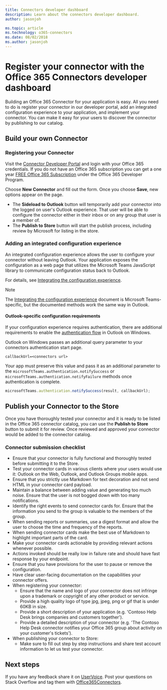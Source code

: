 ```yaml
---
title: Connectors developer dashboard
description: Learn about the connectors developer dashboard.
author: jasonjoh

ms.topic: article
ms.technology: o365-connectors
ms.date: 08/02/2018
ms.author: jasonjoh
---
```


# Register your connector with the Office 365 Connectors developer dashboard

Building an Office 365 Connector for your application is easy. All you need to do is register your connector in our developer portal, add an integrated configuration experience to your application, and implement your connector. You can make it easy for your users to discover the connector by publishing to our catalog.

## Build your own Connector

### Registering your Connector

Visit the [Connector Developer Portal](https://aka.ms/connectorsdashboard) and login with your Office 365 credentials. If you do not have an Office 365 subscription you can get a one year [FREE Office 365 Subscription](https://developer.microsoft.com/office/dev-program) under the Office 365 Developer Program.

Choose **New Connector** and fill out the form. Once you choose **Save**, new options appear on the page.

- The **Sideload to Outlook** button will temporarily add your connector into the logged on user's Outlook experience. That user will be able to configure the connector either in their inbox or on any group that user is a member of.
- The **Publish to Store** button will start the publish process, including review by Microsoft for listing in the store.

### Adding an integrated configuration experience

An integrated configuration experience allows the user to configure your connector without leaving Outlook. Your application exposes the configuration as a web page that utilizes the Microsoft Teams JavaScript library to communicate configuration status back to Outlook.

For details, see [Integrating the configuration experience](/microsoftteams/platform/concepts/connectors/connectors-creating#integrating-the-configuration-experience).

> [!NOTE]
> The [Integrating the configuration experience](/microsoftteams/platform/concepts/connectors/connectors-creating#integrating-the-configuration-experience) document is Microsoft Teams-specific, but the documented methods work the same way in Outlook.

#### Outlook-specific configuration requirements

If your configuration experience requires authentication, there are additional requirements to enable the [authentication flow](/microsoftteams/platform/concepts/authentication/auth-flow-tab) in Outlook on Windows.

Outlook on Windows passes an additional query parameter to your connectors authentication start page.

```http
callbackUrl=<connectors url>
```

Your app must preserve this value and pass it as an additional parameter to the `microsoftTeams.authentication.notifySuccess` or `microsoftTeams.authentication.notifyFailure` methods once authentication is complete.

```js
microsoftTeams.authentication.notifySuccess(result, callbackUrl);
```

## Publish your Connector to the Store

Once you have thoroughly tested your connector and it is ready to be listed in the Office 365 connector catalog, you can use the **Publish to Store** button to submit it for review. Once reviewed and approved your connector would be added to the connector catalog.

### Connector submission checklist

- Ensure that your connector is fully functional and thoroughly tested before submitting it to the Store.
- Test your connector cards in various clients where your users would use it: Outlook on the Web, Outlook, and Outlook Groups mobile apps.
- Ensure that you strictly use Markdown for text decoration and not send HTML in your connector card payload.
- Maintain a balance between adding value and generating too much noise. Ensure that the user is not bogged down with too many notifications.
- Identify the right events to send connector cards for. Ensure that the information you send to the group is valuable to the members of the group.
- When sending reports or summaries, use a digest format and allow the user to choose the time and frequency of the reports.
- When sending connector cards make the best use of Markdown to highlight important parts of the card.
- Make your connector cards actionable by providing relevant actions whenever possible.
- Actions invoked should be really low in failure rate and should have fast response by your endpoint.
- Ensure that you have provisions for the user to pause or remove the configuration.
- Have clear user-facing documentation on the capabilities your connector offers.
- When registering your connector:
  - Ensure that the name and logo of your connector does not infringe upon a trademark or copyright of any other product or service.
  - Provide a high quality logo of type jpg, jpeg, png or gif that is under 60KB in size.
  - Provide a short description of your application (e.g. 'Contoso Help Desk brings companies and customers together').
  - Provide a detailed description of your connector (e.g. 'The Contoso Help Desk connector notifies your Office 365 group about activity on your customer's tickets').
- When publishing your connector to Store:
  - Make sure to fill out step by step instructions and share test account information to let us test your connector.

## Next steps

If you have any feedback share it on <a target="_blank" href="https://officespdev.uservoice.com/forums/224641-general/category/146379-connectors">UserVoice</a>. Post your questions on Stack Overflow and tag them with [Office365Connectors](https://stackoverflow.com/questions/tagged/Office365Connectors?sort=newest).

